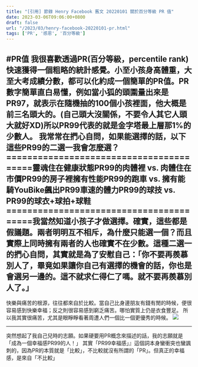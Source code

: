 ```yaml
---
title: "[引用] 節錄 Henry Facebook 舊文 20220101 關於百分等級 PR 值"
date: 2023-03-06T09:06:00+0800
draft: false
url: "/2023/03/henry-facebook-20220101-pr.html"
tags: ['PR', '感恩', '百分等級']
---
```


#PR值
我很喜歡透過PR(百分等級，percentile rank)快速獲得一個粗略的統計感覺。小至小孩身高體重，大至大考成績分數，都可以化約成一個簡單的PR值。PR數字簡單直白易懂，例如當小狐的頭圍量出來是PR97，就表示在隨機抽的100個小孩裡面，他大概是前三名頭大的。(自己頭大沒關係，不要令人其它人頭大就好XD)所以PR99代表的就是金字塔最上層那1%的少數人。
我常常在捫心自問，如果能選擇的話，以下這些PR99的二選一我會怎麼選？========================================靈魂住在健康狀態PR99的肉體裡 vs. 肉體住在市價PR99的房子裡擁有性能PR99的跑車 vs. 擁有能騎YouBike飆出PR99車速的體力PR99的球技 vs. PR99的球衣+球拍+球鞋========================================我當然知道小孩子才做選擇。確實，這些都是假議題。兩者明明互不相斥，為什麼只能選一個？而且實際上同時擁有兩者的人也確實不在少數。這種二選一的捫心自問，其實就是為了安慰自己：「你不要再羨慕別人了，畢竟如果讓你自己有選擇的機會的話，你也是會選另一邊的。這不就求仁得仁了嗎。就不要再羨慕別人了。」
---
快樂與痛苦的根源，往往都來自於比較。當自己比身邊朋友有錢有閒的時候，便很容易感到快樂幸福；反之則很容易感到窮乏痛苦。哪怕實質上仍是衣食豐足。
所以我其實很痛苦，尤其是眼睜睜看著周遭人們一個比一個更優秀的時候。
![](https://blogger.googleusercontent.com/img/a/AVvXsEhFA4QQizYFjHbGdpWYPvgTf6JdRdiafx2e70r-h2o6ReKVuzsiP6yCKqMoiNlKAOtnrtn_uuUVs88LV73A-aICrvIrPqiXqRr5JZBD-b4cKHKa-wpfXnwGSWdUVWuQHdgv7PSLF1eNMc8joHRN6NvZKImzB-oTLmyXz3Jl3X0ZQNa2a6zZ6EKN4OCc)


---
突然想起了我自己兒時的志願。如果硬要用PR概念來描述的話，我的志願就是「成為一個幸福感PR99的人！」
其實「PR99幸福感」』這個詞本身蠻衝突也蠻諷刺的，因為PR的本質就是「比較」，不比較就沒有所謂的「PR」。但真正的幸福感，是來自「不比較」
